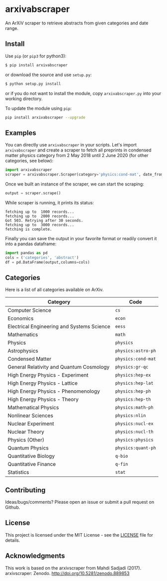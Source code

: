 
# arxivabscraper
An ArXiV scraper to retrieve abstracts from given categories and date range.

## Install

Use `pip` (or `pip3` for python3):

```bash
$ pip install arxivabscraper
```

or download the source and use `setup.py`:

```bash
$ python setup.py install
```

or if you do not want to install the module, copy `arxivabscraper.py` into your working
directory.

To update the module using `pip`:
```bash
pip install arxivabscraper --upgrade
```

## Examples


You can directly use `arxivabscraper` in your scripts. Let's import `arxivabscraper`
and create a scraper to fetch all preprints in condensed matter physics category
from 2 May 2018 until 2 June 2020 (for other categories, see below):

```python
import arxivabscraper
scraper = arxivabscraper.Scraper(category='physics:cond-mat', date_from='2018-05-02',date_until='2020-06-02')
```
Once we built an instance of the scraper, we can start the scraping:

```python
output = scraper.scrape()
```
While scraper is running, it prints its status:

```
fetching up to  1000 records...
fetching up to  2000 records...
Got 503. Retrying after 30 seconds.
fetching up to  3000 records...
fetching is complete.
```

Finally you can save the output in your favorite format or readily convert it into a pandas dataframe:
```python
import pandas as pd
cols = ('categories', 'abstract')
df = pd.DataFrame(output,columns=cols)
```


## Categories
Here is a list of all categories available on ArXiv.

| Category | Code |
| --- | --- |
| Computer Science | `cs` |
| Economics | `econ` |
| Electrical Engineering and Systems Science | `eess` |
| Mathematics | `math` |
| Physics | `physics` |
| Astrophysics | `physics:astro-ph` |
| Condensed Matter | `physics:cond-mat` |
| General Relativity and Quantum Cosmology | `physics:gr-qc` |
| High Energy Physics - Experiment | `physics:hep-ex` |
| High Energy Physics - Lattice | `physics:hep-lat` |
| High Energy Physics - Phenomenology | `physics:hep-ph` |
| High Energy Physics - Theory | `physics:hep-th` |
| Mathematical Physics | `physics:math-ph` |
| Nonlinear Sciences | `physics:nlin` |
| Nuclear Experiment | `physics:nucl-ex` |
| Nuclear Theory | `physics:nucl-th` |
| Physics (Other) | `physics:physics` |
| Quantum Physics | `physics:quant-ph` |
| Quantitative Biology | `q-bio` |
| Quantitative Finance | `q-fin` |
| Statistics | `stat` |

## Contributing
Ideas/bugs/comments? Please open an issue or submit a pull request on Github.

## License
This project is licensed under the MIT License - see the [LICENSE](LICENSE) file for details.

## Acknowledgments
This work is based on the arxivscraper from 
Mahdi Sadjadi (2017). arxivscraper: Zenodo. http://doi.org/10.5281/zenodo.889853
